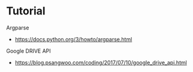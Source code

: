 Tutorial
====
Argparse
- https://docs.python.org/3/howto/argparse.html

Google DRIVE API
- https://blog.psangwoo.com/coding/2017/07/10/google_drive_api.html

